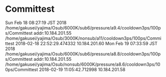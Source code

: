 # Committest
Sun Feb 18 08:27:19 JST 2018
/home/gakusei/yajima/Osub/6000K/sub6/pressure/a9.4/cooldown3ps/100ps/Committest
addr:10.184.201.55
  /home/gakusei/yajima/Osub/3000K/nonsub/a11/cooldown3ps/100ps/Committest 2018-02-18 22:52:29.474332 10.184.201.60
Mon Feb 19 07:33:59 JST 2018
/home/gakusei/yajima/Osub/6000K/sub6/pressure/a8.8/cooldown3ps/100ps/Committest
addr:10.184.201.55
  /home/gakusei/yajima/Osub/nonsub/6000K/pressure/a8.6/cooldown3ps/100ps/Committest 2018-02-19 11:05:42.712998 10.184.201.58
